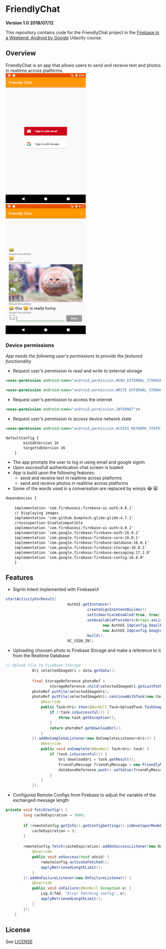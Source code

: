 # FriendlyChat
**Version 1.0 2018/07/12**

This repository contains code for the FriendlyChat project in the [Firebase in a Weekend: Android by Google](https://www.udacity.com/course/firebase-in-a-weekend-by-google-android--ud0352) Udacity course.

## Overview

FriendlyChat is an app that allows users to send and receive text and photos in realtime across platforms.          
<img src="https://github.com/skorudzhiev/FriendlyChat/blob/master/readme_photos/FriendlyChat-SignIn.png" width="260" height="420"> <img src="https://github.com/skorudzhiev/FriendlyChat/blob/master/readme_photos/FriendlyChat-chatScreen.png" width="260" height="420">

### Device permissions
*App needs the following user's permissions to provide the featured functionality*
* Request user's permission to read and write to external storage
```XML
<uses-permission android:name="android.permission.READ_EXTERNAL_STORAGE"/>
```
```XML
<uses-permission android:name="android.permission.WRITE_EXTERNAL_STORAGE"/>
```
* Request user's permission to access the internet
```XML
<uses-permission android:name="android.permission.INTERNET"/>
```

* Request user's permission to access device network state
```XML
<uses-permission android:name="android.permission.ACCESS_NETWORK_STATE" />
```

```Gradle
defaultConfig {
        minSdkVersion 16
        targetSdkVersion 26
    }
```

* The app prompts the user to log in using email and google signIn
* Upon successfull authentication chat screen is loaded
* App is build upon the following features: 
  *  send and receive text in realtime across platforms
  *  send and receive photos in realtime across platforms
* Some of the words used in a conversation are replaced by emojis 😂 😸

```Gradle
dependencies {
    
    implementation 'com.firebaseui:firebase-ui-auth:4.0.1'
    // Displaying images
    implementation 'com.github.bumptech.glide:glide:4.7.1'
    //noinspection GradleCompatible
    implementation 'com.firebaseui:firebase-ui-auth:4.0.1'
    implementation 'com.google.firebase:firebase-auth:16.0.2'
    implementation 'com.google.firebase:firebase-core:16.0.1'
    implementation 'com.google.firebase:firebase-database:16.0.1'
    implementation 'com.google.firebase:firebase-storage:16.0.1'
    implementation 'com.google.firebase:firebase-messaging:17.1.0'
    implementation 'com.google.firebase:firebase-config:16.0.0'
    }
```

## Features

* SignIn Intent implemented with FirebaseUI

```Java
startActivityForResult(
                            AuthUI.getInstance()
                                    .createSignInIntentBuilder()
                                    .setIsSmartLockEnabled(true, true)
                                    .setAvailableProviders(Arrays.asList(
                                            new AuthUI.IdpConfig.EmailBuilder().build(),
                                            new AuthUI.IdpConfig.GoogleBuilder().build()))
                                    .build(),
                            RC_SIGN_IN);
```

* Uploading choosen photo to Firebase Storage and make a reference to it from the Realtime Database

```Java
// Upload file to Firebase Storage
            Uri selectedImageUri = data.getData();

            final StorageReference photoRef =
                    storageReference.child(selectedImageUri.getLastPathSegment());
            photoRef.putFile(selectedImageUri);
            photoRef.putFile(selectedImageUri).continueWithTask(new Continuation<UploadTask.TaskSnapshot, Task<Uri>>() {
                @Override
                public Task<Uri> then(@NonNull Task<UploadTask.TaskSnapshot> task) throws Exception {
                    if (!task.isSuccessful()) {
                        throw task.getException();
                    }
                    return photoRef.getDownloadUrl();
                }
            }).addOnCompleteListener(new OnCompleteListener<Uri>() {
                @Override
                public void onComplete(@NonNull Task<Uri> task) {
                    if (task.isSuccessful()) {
                        Uri downloadUri = task.getResult();
                        FriendlyMessage friendlyMessage = new FriendlyMessage(null, mUsername, downloadUri.toString());
                        databaseReference.push().setValue(friendlyMessage);
                    }
                }
            });
```

* Configured Remote Configs from Firebase to adjust the variable of the exchanged message length

```Java
private void fetchConfig() {
        long cacheExpiration = 3600;

        if (remoteConfig.getInfo().getConfigSettings().isDeveloperModeEnabled()) {
            cacheExpiration = 0;
        }

        remoteConfig.fetch(cacheExpiration).addOnSuccessListener(new OnSuccessListener<Void>() {
            @Override
            public void onSuccess(Void aVoid) {
                remoteConfig.activateFetched();
                applyRetrievedLengthLimit();
            }
        }).addOnFailureListener(new OnFailureListener() {
            @Override
            public void onFailure(@NonNull Exception e) {
                Log.d(TAG, "Error fetching config", e);
                applyRetrievedLengthLimit();
            }
        });
    }
```

## License
See [LICENSE](LICENSE)
